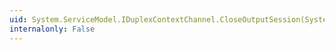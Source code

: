 ```yaml
---
uid: System.ServiceModel.IDuplexContextChannel.CloseOutputSession(System.TimeSpan)
internalonly: False
---
```

